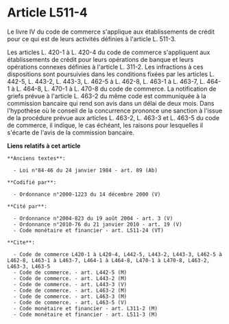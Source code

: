 # Article L511-4

Le livre IV du code de commerce s'applique aux établissements de crédit pour ce qui est de leurs activités définies à
l'article L. 511-3.

Les articles L. 420-1 à L. 420-4 du code de commerce s'appliquent aux établissements de crédit pour leurs opérations de
banque et leurs opérations connexes définies à l'article L. 311-2. Les infractions à ces dispositions sont poursuivies dans
les conditions fixées par les articles L. 442-5, L. 443-2, L. 443-3, L. 462-5 à L. 462-8, L. 463-1 à L. 463-7, L. 464-1 à L.
464-8, L. 470-1 à L. 470-8 du code de commerce. La notification de griefs prévue à l'article L. 463-2 du même code est
communiquée à la commission bancaire qui rend son avis dans un délai de deux mois. Dans l'hypothèse où le conseil de la
concurrence prononce une sanction à l'issue de la procédure prévue aux articles L. 463-2, L. 463-3 et L. 463-5 du code de
commerce, il indique, le cas échéant, les raisons pour lesquelles il s'écarte de l'avis de la commission bancaire.

**Liens relatifs à cet article**

	**Anciens textes**:

	  - Loi n°84-46 du 24 janvier 1984 - art. 89 (Ab)

	**Codifié par**:

	  - Ordonnance n°2000-1223 du 14 décembre 2000 (V)

	**Cité par**:

	  - Ordonnance n°2004-823 du 19 août 2004 - art. 3 (V)
	  - Ordonnance n°2010-76 du 21 janvier 2010 - art. 19 (V)
	  - Code monétaire et financier - art. L511-24 (VT)

	**Cite**:

	  - Code de commerce L420-1 à L420-4, L442-5, L443-2, L443-3, L462-5 à L462-8, L463-1 à L463-7, L464-1 à L464-8, L470-1 à L470-8, L463-2, L463-3, L463-5
	  - Code de commerce. - art. L442-5 (M)
	  - Code de commerce. - art. L443-2 (M)
	  - Code de commerce. - art. L443-3 (V)
	  - Code de commerce. - art. L463-2 (M)
	  - Code de commerce. - art. L463-3 (M)
	  - Code de commerce. - art. L463-5 (V)
	  - Code monétaire et financier - art. L311-2 (M)
	  - Code monétaire et financier - art. L511-3 (M)
